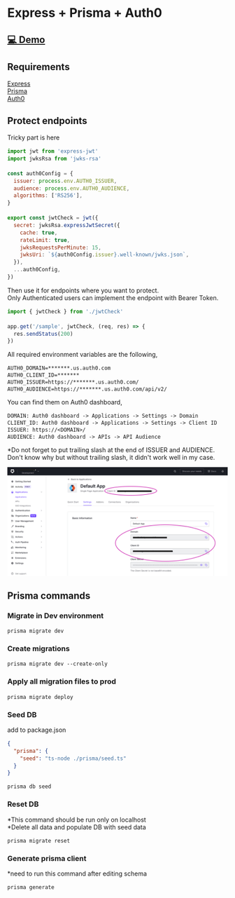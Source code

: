 # Express + Prisma + Auth0

## [💻 Demo](https://express-prisma-auth0.herokuapp.com/)

## Requirements

[Express](https://expressjs.com/)   
[Prisma](https://www.prisma.io/)  
[Auth0](https://auth0.com/)  

## Protect endpoints 
Tricky part is here

```js
import jwt from 'express-jwt'
import jwksRsa from 'jwks-rsa'

const auth0Config = {
  issuer: process.env.AUTH0_ISSUER,
  audience: process.env.AUTH0_AUDIENCE,
  algorithms: ['RS256'],
}

export const jwtCheck = jwt({
  secret: jwksRsa.expressJwtSecret({
    cache: true,
    rateLimit: true,
    jwksRequestsPerMinute: 15,
    jwksUri: `${auth0Config.issuer}.well-known/jwks.json`,
  }),
  ...auth0Config,
})
```

Then use it for endpoints where you want to protect.  
Only Authenticated users can implement the endpoint with Bearer Token.

```js
import { jwtCheck } from './jwtCheck'

app.get('/sample', jwtCheck, (req, res) => {
  res.sendStatus(200)
})
```

All required environment variables are the following,

```text
AUTH0_DOMAIN=*******.us.auth0.com
AUTH0_CLIENT_ID=*******
AUTH0_ISSUER=https://*******.us.auth0.com/
AUTH0_AUDIENCE=https://*******.us.auth0.com/api/v2/
```

You can find them on Auth0 dashboard,  
```text
DOMAIN: Auth0 dashboard -> Applications -> Settings -> Domain  
CLIENT_ID: Auth0 dashboard -> Applications -> Settings -> Client ID  
ISSUER: https://<DOMAIN>/  
AUDIENCE: Auth0 dashboard -> APIs -> API Audience  
```

*Do not forget to put trailing slash at the end of ISSUER and AUDIENCE.  
Don't know why but without trailing slash, it didn't work well in my case.

<img src="https://github.com/Zett-8/images/blob/master/express-prisma-auth0/sc_auth0.jpg" />




## Prisma commands

### Migrate in Dev environment
```shell
prisma migrate dev
```
### Create migrations
```shell
prisma migrate dev --create-only
```

### Apply all migration files to prod
```shell
prisma migrate deploy
```

### Seed DB
add to package.json
```json
{
  "prisma": {
    "seed": "ts-node ./prisma/seed.ts"
  }
}
```

```shell
prisma db seed
```

### Reset DB
*This command should be run only on localhost  
*Delete all data and populate DB with seed data
```shell
prisma migrate reset
```

### Generate prisma client
*need to run this command after editing schema
```shell
prisma generate
```
